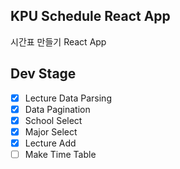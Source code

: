 ## KPU Schedule React App
시간표 만들기 React App

## Dev Stage
* [x] Lecture Data Parsing
* [x] Data Pagination
* [x] School Select
* [x] Major Select
* [x] Lecture Add
* [ ] Make Time Table